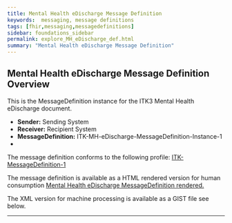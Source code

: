 ```yaml
---
title: Mental Health eDischarge Message Definition
keywords:  messaging, message definitions
tags: [fhir,messaging,messagedefinitions]
sidebar: foundations_sidebar
permalink: explore_MH_eDischarge_def.html
summary: "Mental Health eDischarge Message Definition"
---
```




## Mental Health eDischarge Message Definition Overview ##

This is the MessageDefinition instance for the ITK3 Mental Health eDischarge document.

- **Sender:**  Sending System
- **Receiver:** Recipient System
- **MessageDefinition:** ITK-MH-eDischarge-MessageDefinition-Instance-1
- 
The message definition conforms to the following profile: [ITK-MessageDefinition-1](https://fhir.nhs.uk/STU3/StructureDefinition/ITK-MessageDefinition-1)

The message definition is available as a HTML rendered version for human consumption [Mental Health eDischarge MessageDefinition rendered.](https://fhir.nhs.uk/STU3/MessageDefinition/ITK-MH-eDischarge-MessageDefinition-1) 

The XML version for machine processing is available as a GIST file see below.


<script src="https://gist.github.com/IOPS-DEV/f5c4265bc3b719286b7728c0cbe5e7ec.js"></script>
---










